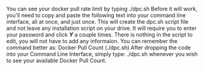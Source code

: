 You can see your docker pull rate limit by typing  ./dpc.sh
Before it will work, you'll need to copy and paste the following text into your command line interface, all at once, and just once.
This will create the dpc.sh script file and not leave any installation script on your drive.
It will require you to enter your password and click ***Y*** a couple times.
There is nothing in the script to edit, you will not have to add any informaion. You can remember the command better as:
Docker Pull Count  (./dpc.sh)
After dropping the code into your Command Line Interface, simply type:
./dpc.sh
whenever you wish to see your available Docker Pull Count.
